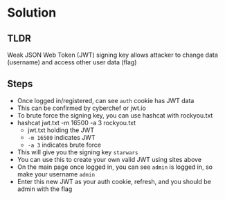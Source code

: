 # Solution

## TLDR
Weak JSON Web Token (JWT) signing key allows attacker to change data (username) and access other user data (flag)

## Steps

- Once logged in/registered, can see `auth` cookie has JWT data
- This can be confirmed by cyberchef or jwt.io
- To brute force the signing key, you can use hashcat with rockyou.txt
- hashcat jwt.txt -m 16500 -a 3 rockyou.txt
  - jwt.txt holding the JWT
  - `-m 16500` indicates JWT
  - `-a 3` indicates brute force
- This will give you the signing key `starwars`
- You can use this to create your own valid JWT using sites above
- On the main page once logged in, you can see `admin` is logged in, so make your username `admin`
- Enter this new JWT as your auth cookie, refresh, and you should be admin with the flag

